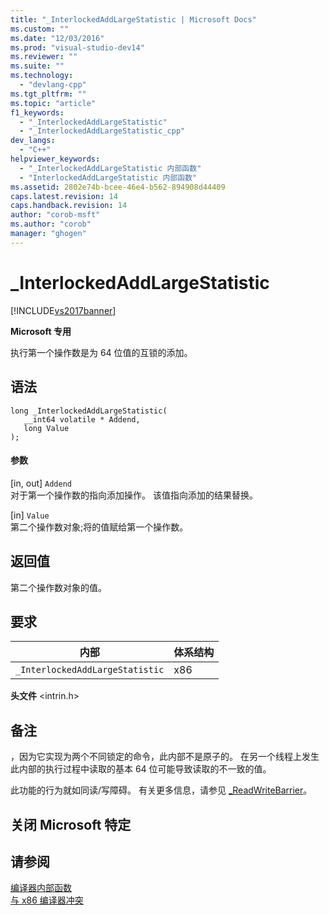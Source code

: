 ```yaml
---
title: "_InterlockedAddLargeStatistic | Microsoft Docs"
ms.custom: ""
ms.date: "12/03/2016"
ms.prod: "visual-studio-dev14"
ms.reviewer: ""
ms.suite: ""
ms.technology: 
  - "devlang-cpp"
ms.tgt_pltfrm: ""
ms.topic: "article"
f1_keywords: 
  - "_InterlockedAddLargeStatistic"
  - "_InterlockedAddLargeStatistic_cpp"
dev_langs: 
  - "C++"
helpviewer_keywords: 
  - "_InterlockedAddLargeStatistic 内部函数"
  - "InterlockedAddLargeStatistic 内部函数"
ms.assetid: 2802e74b-bcee-46e4-b562-894908d44409
caps.latest.revision: 14
caps.handback.revision: 14
author: "corob-msft"
ms.author: "corob"
manager: "ghogen"
---
```

# _InterlockedAddLargeStatistic
[!INCLUDE[vs2017banner](../assembler/inline/includes/vs2017banner.md)]

**Microsoft 专用**  
  
 执行第一个操作数是为 64 位值的互锁的添加。  
  
## 语法  
  
```  
long _InterlockedAddLargeStatistic(  
   __int64 volatile * Addend,  
   long Value  
);  
```  
  
#### 参数  
 \[in, out\] `Addend`  
 对于第一个操作数的指向添加操作。  该值指向添加的结果替换。  
  
 \[in\] `Value`  
 第二个操作数对象;将的值赋给第一个操作数。  
  
## 返回值  
 第二个操作数对象的值。  
  
## 要求  
  
|内部|体系结构|  
|--------|----------|  
|`_InterlockedAddLargeStatistic`|x86|  
  
 **头文件** \<intrin.h\>  
  
## 备注  
 ，因为它实现为两个不同锁定的命令，此内部不是原子的。  在另一个线程上发生此内部的执行过程中读取的基本 64 位可能导致读取的不一致的值。  
  
 此功能的行为就如同读\/写障碍。  有关更多信息，请参见 [\_ReadWriteBarrier](../intrinsics/readwritebarrier.md)。  
  
## 关闭 Microsoft 特定  
  
## 请参阅  
 [编译器内部函数](../intrinsics/compiler-intrinsics.md)   
 [与 x86 编译器冲突](../build/conflicts-with-the-x86-compiler.md)